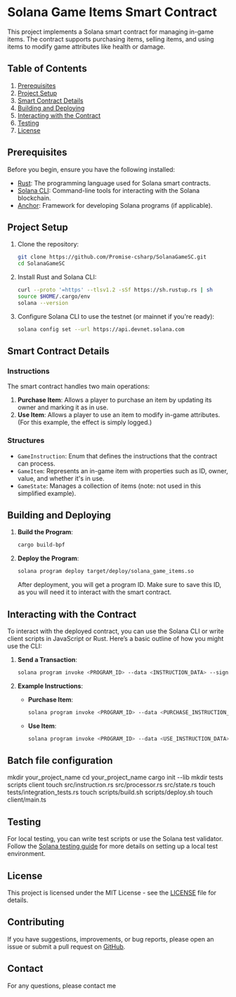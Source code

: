 # Solana Game Items Smart Contract

This project implements a Solana smart contract for managing in-game items. The contract supports purchasing items, selling items, and using items to modify game attributes like health or damage.

## Table of Contents

1. [Prerequisites](#prerequisites)
2. [Project Setup](#project-setup)
3. [Smart Contract Details](#smart-contract-details)
4. [Building and Deploying](#building-and-deploying)
5. [Interacting with the Contract](#interacting-with-the-contract)
6. [Testing](#testing)
7. [License](#license)

## Prerequisites

Before you begin, ensure you have the following installed:

- [Rust](https://www.rust-lang.org/): The programming language used for Solana smart contracts.
- [Solana CLI](https://docs.solana.com/cli/install-solana-cli-tools): Command-line tools for interacting with the Solana blockchain.
- [Anchor](https://project-serum.github.io/anchor/): Framework for developing Solana programs (if applicable).

## Project Setup

1. Clone the repository:

    ```sh
    git clone https://github.com/Promise-csharp/SolanaGameSC.git
    cd SolanaGameSC
    ```

2. Install Rust and Solana CLI:

    ```sh
    curl --proto '=https' --tlsv1.2 -sSf https://sh.rustup.rs | sh
    source $HOME/.cargo/env
    solana --version
    ```

3. Configure Solana CLI to use the testnet (or mainnet if you're ready):

    ```sh
    solana config set --url https://api.devnet.solana.com
    ```

## Smart Contract Details

### Instructions

The smart contract handles two main operations:

1. **Purchase Item**: Allows a player to purchase an item by updating its owner and marking it as in use.
2. **Use Item**: Allows a player to use an item to modify in-game attributes. (For this example, the effect is simply logged.)

### Structures

- `GameInstruction`: Enum that defines the instructions that the contract can process.
- `GameItem`: Represents an in-game item with properties such as ID, owner, value, and whether it's in use.
- `GameState`: Manages a collection of items (note: not used in this simplified example).

## Building and Deploying

1. **Build the Program**:

    ```sh
    cargo build-bpf
    ```

2. **Deploy the Program**:

    ```sh
    solana program deploy target/deploy/solana_game_items.so
    ```

   After deployment, you will get a program ID. Make sure to save this ID, as you will need it to interact with the smart contract.

## Interacting with the Contract

To interact with the deployed contract, you can use the Solana CLI or write client scripts in JavaScript or Rust. Here’s a basic outline of how you might use the CLI:

1. **Send a Transaction**:

    ```sh
    solana program invoke <PROGRAM_ID> --data <INSTRUCTION_DATA> --signer <SIGNER_KEYPAIR>
    ```

2. **Example Instructions**:

    - **Purchase Item**:
      ```sh
      solana program invoke <PROGRAM_ID> --data <PURCHASE_INSTRUCTION_DATA> --signer <SIGNER_KEYPAIR>
      ```

    - **Use Item**:
      ```sh
      solana program invoke <PROGRAM_ID> --data <USE_INSTRUCTION_DATA> --signer <SIGNER_KEYPAIR>
      ```



## Batch file configuration

mkdir your_project_name
cd your_project_name
cargo init --lib
mkdir tests scripts client
touch src/instruction.rs src/processor.rs src/state.rs
touch tests/integration_tests.rs
touch scripts/build.sh scripts/deploy.sh
touch client/main.ts

## Testing


For local testing, you can write test scripts or use the Solana test validator. Follow the [Solana testing guide](https://docs.solana.com/developing/test-validator) for more details on setting up a local test environment.

## License

This project is licensed under the MIT License - see the [LICENSE](LICENSE) file for details.

## Contributing

If you have suggestions, improvements, or bug reports, please open an issue or submit a pull request on [GitHub](https://github.com/yourusername/solana-game-items).

## Contact

For any questions, please contact me
